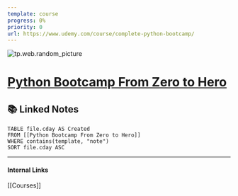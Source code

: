 ```yaml
---
template: course
progress: 0%
priority: 0
url: https://www.udemy.com/course/complete-python-bootcamp/
---
```

![tp.web.random_picture](https://images.unsplash.com/photo-1470043201067-764120126eb4?crop=entropy&cs=tinysrgb&fit=crop&fm=jpg&h=300&ixid=MnwxfDB8MXxyYW5kb218MHx8bGFuZHNjYXBlLHdhdGVyLG1vdW50YWlufHx8fHx8MTY2MTU3NDcwMg&ixlib=rb-1.2.1&q=80&utm_campaign=api-credit&utm_medium=referral&utm_source=unsplash_source&w=900)

# [Python Bootcamp From Zero to Hero](https://www.udemy.com/course/complete-python-bootcamp/)



## 📚 Linked Notes
```dataview
TABLE file.cday AS Created 
FROM [[Python Bootcamp From Zero to Hero]]
WHERE contains(template, "note") 
SORT file.cday ASC
```

---
#### Internal Links
[[Courses]]
